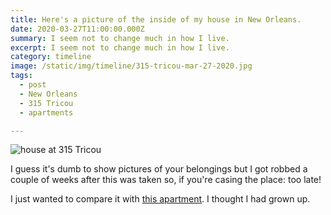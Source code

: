 ```yaml
---
title: Here's a picture of the inside of my house in New Orleans.
date: 2020-03-27T11:00:00.000Z
summary: I seem not to change much in how I live.
excerpt: I seem not to change much in how I live.
category: timeline
image: /static/img/timeline/315-tricou-mar-27-2020.jpg
tags:
  - post 
  - New Orleans
  - 315 Tricou
  - apartments

---
```


![house at 315 Tricou](/static/img/timeline/315-tricou-mar-27-2020.jpg "house at 315 Tricou")

I guess it's dumb to show pictures of your belongings but I got robbed a couple of weeks after this was taken so, if you're casing the place: too late! 

I just wanted to compare it with [this apartment](/static/img//timeline/532-pacific-street-brooklyn/). I thought I had grown up.